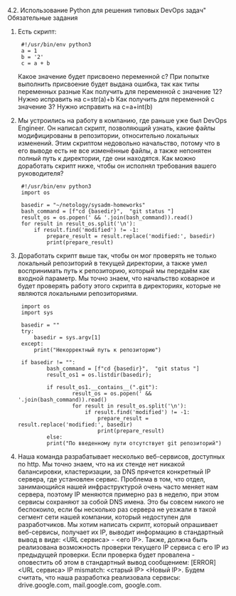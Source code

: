 4.2. Использование Python для решения типовых DevOps задач"
Обязательные задания

1. Есть скрипт:

        #!/usr/bin/env python3
        a = 1
        b = '2'
        c = a + b

    Какое значение будет присвоено переменной c? При попытке выполнить присвоение будет выдана ошибка, так как типы переменных разные
    Как получить для переменной c значение 12? Нужно исправить на c=str(a)+b
    Как получить для переменной c значение 3? Нужно исправить на c=a+int(b)

2. Мы устроились на работу в компанию, где раньше уже был DevOps Engineer. Он написал скрипт, позволяющий узнать, какие файлы модифицированы в репозитории, относительно локальных изменений. Этим скриптом недовольно начальство, потому что в его выводе есть не все изменённые файлы, а также непонятен полный путь к директории, где они находятся. Как можно доработать скрипт ниже, чтобы он исполнял требования вашего руководителя?

        #!/usr/bin/env python3
        import os
        
        basedir = "~/netology/sysadm-homeworks"
        bash_command = [f"cd {basedir}",  "git status "]
        result_os = os.popen(' && '.join(bash_command)).read()   
        for result in result_os.split('\n'):
            if result.find('modified') != -1:
                prepare_result = result.replace('modified:', basedir)
                print(prepare_result)


3. Доработать скрипт выше так, чтобы он мог проверять не только локальный репозиторий в текущей директории, а также умел воспринимать путь к репозиторию, который мы передаём как входной параметр. Мы точно знаем, что начальство коварное и будет проверять работу этого скрипта в директориях, которые не являются локальными репозиториями.

        import os
        import sys
        
        basedir = ""
        try:
            basedir = sys.argv[1]
        except:
            print("Некорректный путь к репозиторию")

        if basedir != "":
                bash_command = [f"cd {basedir}",  "git status "]
                result_os1 = os.listdir(basedir);
                
                if result_os1.__contains__(".git"):
                        result_os = os.popen(' && '.join(bash_command)).read()
                        for result in result_os.split('\n'):
                            if result.find('modified') != -1:
                                prepare_result = result.replace('modified:', basedir)
                                print(prepare_result)
                else:
                print("По введенному пути отсутствует git репозиторий")

4. Наша команда разрабатывает несколько веб-сервисов, доступных по http. Мы точно знаем, что на их стенде нет никакой балансировки, кластеризации, за DNS прячется конкретный IP сервера, где установлен сервис. Проблема в том, что отдел, занимающийся нашей инфраструктурой очень часто меняет нам сервера, поэтому IP меняются примерно раз в неделю, при этом сервисы сохраняют за собой DNS имена. Это бы совсем никого не беспокоило, если бы несколько раз сервера не уезжали в такой сегмент сети нашей компании, который недоступен для разработчиков. Мы хотим написать скрипт, который опрашивает веб-сервисы, получает их IP, выводит информацию в стандартный вывод в виде: <URL сервиса> - <его IP>. Также, должна быть реализована возможность проверки текущего IP сервиса c его IP из предыдущей проверки. Если проверка будет провалена - оповестить об этом в стандартный вывод сообщением: [ERROR] <URL сервиса> IP mismatch: <старый IP> <Новый IP>. Будем считать, что наша разработка реализовала сервисы: drive.google.com, mail.google.com, google.com.
